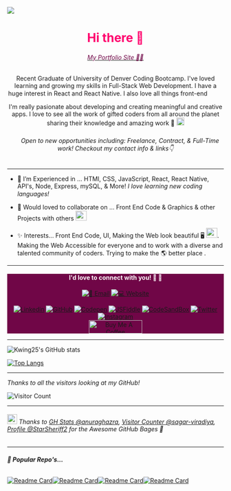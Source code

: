 <a href="https://kendrawing-portfolio.netlify.app/"><img src="https://live.staticflickr.com/65535/51478190553_2e09785450_k.jpg"></a>

<div align="center"> 
<h1 style="color:#ff006e">Hi there 👋</h1> 
<a href="https://kendrawing-portfolio.netlify.app/"><h6 style="color:#700647">My Portfolio Site 👩‍💻</h6></a>

Recent Graduate of University of Denver Coding Bootcamp. I've loved learning and growing my skills in Full-Stack Web Development. I have a huge interest in React and React Native. I also love all things front-end <img src="https://emojis.slackmojis.com/emojis/images/1618286254/30077/color_wheel.png?1618286254" height="15px" width="14px"> <img src="https://emojis.slackmojis.com/emojis/images/1614999304/18103/computer.gif?1614999304" height="15px" width="14px">

I'm really pasionate about developing and creating meaningful and creative apps. I love to see all the work of gifted coders from all around the planet sharing their knowledge and amazing work 💙 <img src="https://emojis.slackmojis.com/emojis/images/1611858576/12261/earth-globe.gif?1611858576" height="18px" width="18px">

<h6 style="font-style:italic;"><img src="https://emojis.slackmojis.com/emojis/images/1588177020/8809/wave_hello.gif?1588177020" height="18px" width="17px"> Open to new opportunities including: Freelance, Contract, & Full-Time work! Checkout my contact info & links👇</h6>
</div>

---

- 🌱 I’m Experienced in ... HTMl, CSS, JavaScript, React, React Native, API's, Node, Express, mySQL, & More! 
*I love learning new coding languages!* <img src="https://emojis.slackmojis.com/emojis/images/1483822559/1584/loveit.gif?1483822559" height="15px" width="14px">

- 🤝 Would loved to collaborate on ... Front End Code & Graphics & other Projects with others <img src="https://emojis.slackmojis.com/emojis/images/1627974769/48327/hello_sign.gif?1627974769" height="23px" width="26px"> 

- ✨ Interests... Front End Code, UI, Making the Web look beautiful 🖥 
<img src="https://emojis.slackmojis.com/emojis/images/1615414387/19292/paint.gif?1615414387" height="23px" width="26px">. 
Making the Web Accessible for everyone and to work with a diverse and talented community of coders. 
Trying to make the 🌎 better place . 


---
<div align="center" style="background:#700647">
<h4 align="center" style="color:#fef8fc;">I'd love to connect with you! 💬 🤝 </h4>
<a href="kendrawingpro@icloud.com"><img src="https://img.shields.io/badge/📧 Email-kendrawingpro@icloud.com-080705?labelColor=FF006F&style=flat-square&link=kendrawingpro@icloud.com" alt="📧 Email " /></a>
<a href="kendrawing.myportfolio.com"><img src="https://img.shields.io/badge/💻 Website-kendrawing.com-080705?labelColor=FF006F&style=flat-square&link=kendrawing.myportfolio.com" alt="💻 Website" /> 

[![Linkedin](https://img.shields.io/badge/Linkedin-080705?style=flat-square&logo=Linkedin&link=https://www.linkedin.com/in/kendrawing/)](https://www.linkedin.com/in/kendrawing/)
[![GitHub](https://img.shields.io/badge/GitHub-080705?style=flat-square&logo=GitHub&link=https://github.com/kwing25/)](https://github.com/kwing25/)
[![Codepen](https://img.shields.io/badge/Codepen-080705?style=flat-square&logo=CodePen&link=https://codepen.io/kwing25)](https://codepen.io/kwing25)
[![JSFiddle](https://img.shields.io/badge/JSFiddle-080705?style=flat-square&logo=JSFiddle&link=https://jsfiddle.net/kwing25/)](https://jsfiddle.net/kwing25/)
[![CodeSandBox](https://img.shields.io/badge/CodeSandBox-080705?style=flat-square&logo=CodeSandBox&link=https://codesandbox.io/u/kwing25)](https://codesandbox.io/u/kwing25)
[![Twitter](https://img.shields.io/badge/Twitter-080705?style=flat-square&logo=Twitter&link=https://twitter.com/kennyk1995/)](https://twitter.com/kennyk1995/)
[![Instagram](https://img.shields.io/badge/Instagram-080705?style=flat-square&logo=Instagram&link=https://instagram.com/95kendrawing/)](https://instagram.com/95kendrawing/)
	<br>
	<a href="https://www.buymeacoffee.com/kendrawing" target="_blank"><img src="https://cdn.buymeacoffee.com/buttons/default-orange.png" alt="Buy Me A Coffee" height="31" width="124"></a>
</div>
	

---

![Kwing25's GitHub stats](https://github-readme-stats.vercel.app/api?username=kwing25&show_icons=true&theme=radical)

[![Top Langs](https://github-readme-stats.vercel.app/api/top-langs/?username=kwing25&layout=compact)](https://github.com/kwing25)

---
*Thanks to all the visitors looking at my GitHub!* 

![Visitor Count](https://profile-counter.glitch.me/kwing25/count.svg)
	
	
---
###### <img src="https://emojis.slackmojis.com/emojis/images/1622911394/43502/thank_you.gif?1622911394" height="23px" width="23px"> Thanks to  [GH Stats @anuraghazra](https://github.com/anuraghazra), [Visitor Counter @sagar-viradiya](https://github.com/sagar-viradiya), [Profile @StarSheriff2](https://github.com/StarSheriff2) for the Awesome GitHub Bages 👏

---
###### ***💬 Popular Repo's...*** 
[![Readme Card](https://github-readme-stats.vercel.app/api/pin/?username=kwing25&repo=5-0-Clock-Drink-Generator)](https://github.com/kwing25/5-0-Clock-Drink-Generator)[![Readme Card](https://github-readme-stats.vercel.app/api/pin/?username=kwing25&repo=portfolio)](https://github.com/kwing25/portfolio)[![Readme Card](https://github-readme-stats.vercel.app/api/pin/?username=kwing25&repo=Photo-Drop)](https://github.com/kwing25/Photo-Drop)[![Readme Card](https://github-readme-stats.vercel.app/api/pin/?username=kwing25&repo=Weather-Dashboard)](https://github.com/kwing25/Weather-Dashboard)
